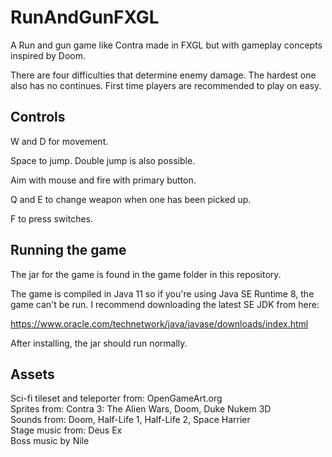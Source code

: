 # RunAndGunFXGL

A Run and gun game like Contra made in FXGL but with gameplay concepts inspired by Doom.

There are four difficulties that determine enemy damage. The hardest one also has no continues.
First time players are recommended to play on easy.


## Controls

W and D for movement.

Space to jump. Double jump is also possible.

Aim with mouse and fire with primary button.

Q and E to change weapon when one has been picked up.

F to press switches.


## Running the game

The jar for the game is found in the game folder in this repository.

The game is compiled in Java 11 so if you're using Java SE Runtime 8, the game can't be run.
I recommend downloading the latest SE JDK from here:

https://www.oracle.com/technetwork/java/javase/downloads/index.html

After installing, the jar should run normally.


## Assets

Sci-fi tileset and teleporter from: OpenGameArt.org\
Sprites from: Contra 3: The Alien Wars, Doom, Duke Nukem 3D\
Sounds from: Doom, Half-Life 1, Half-Life 2, Space Harrier\
Stage music from: Deus Ex\
Boss music by Nile
